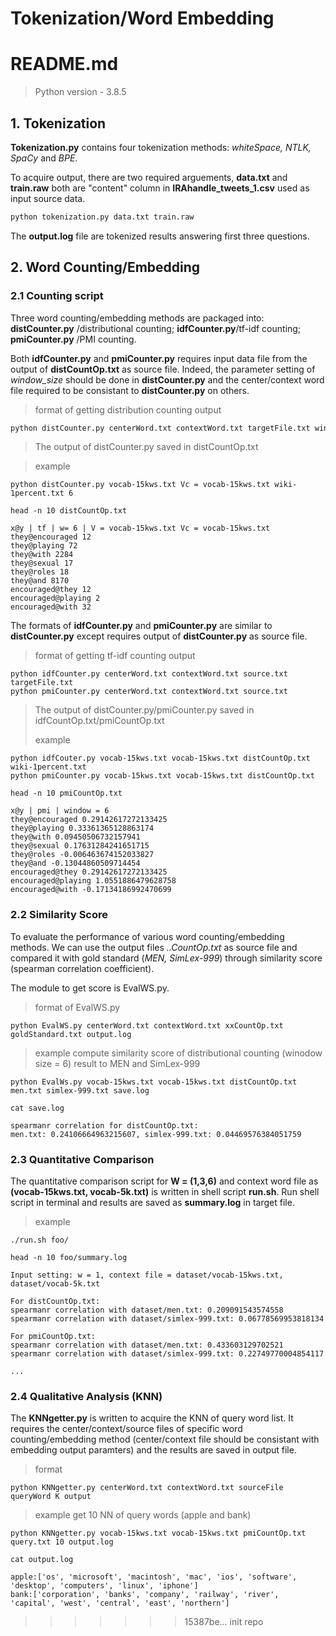 Tokenization/Word Embedding
=======
# README.md

> Python version - 3.8.5
> 

## 1. Tokenization

**Tokenization.py** contains four tokenization methods: *whiteSpace, NTLK, SpaCy* and *BPE*. 

To acquire output, there are two required arguements, **data.txt** and **train.raw** both are "content" column in **IRAhandle_tweets_1.csv** used as input source data. 

```python
python tokenization.py data.txt train.raw
```

The **output.log** file are tokenized results answering first three questions. 

## 2. Word Counting/Embedding

### 2.1 Counting script

Three word counting/embedding methods are packaged into: **distCounter.py** /distributional counting; **idfCounter.py**/tf-idf counting; **pmiCounter.py** /PMI counting. 

Both **idfCounter.py** and **pmiCounter.py** requires input data file from the output of **distCountOp.txt** as source file. Indeed, the parameter setting of *window_size* should be done in **distCounter.py** and the center/context word file required to be consistant to **distCounter.py** on others.

> format of getting distribution counting output
```python
python distCounter.py centerWord.txt contextWord.txt targetFile.txt windowSize
```

> The output of distCounter.py saved in distCountOp.txt

> example
```
python distCounter.py vocab-15kws.txt Vc = vocab-15kws.txt wiki-1percent.txt 6

head -n 10 distCountOp.txt

x@y | tf | w= 6 | V = vocab-15kws.txt Vc = vocab-15kws.txt 
they@encouraged 12
they@playing 72
they@with 2284
they@sexual 17
they@roles 18
they@and 8170
encouraged@they 12
encouraged@playing 2
encouraged@with 32
```

The formats of **idfCounter.py** and **pmiCounter.py** are similar to **distCounter.py** except requires output of **distCounter.py** as source file.

> format of getting tf-idf counting output
```
python idfCounter.py centerWord.txt contextWord.txt source.txt targetFile.txt 
python pmiCounter.py centerWord.txt contextWord.txt source.txt
```

> The output of distCounter.py/pmiCounter.py saved in idfCountOp.txt/pmiCountOp.txt
> 
> example
```
python idfCouter.py vocab-15kws.txt vocab-15kws.txt distCountOp.txt wiki-1percent.txt
python pmiCounter.py vocab-15kws.txt vocab-15kws.txt distCountOp.txt

head -n 10 pmiCountOp.txt

x@y | pmi | window = 6
they@encouraged 0.29142617272133425 
they@playing 0.33361365128863174 
they@with 0.09450506732157941 
they@sexual 0.17631284241651715 
they@roles -0.006463674152033827 
they@and -0.13044860509714454 
encouraged@they 0.29142617272133425 
encouraged@playing 1.0551886479628758 
encouraged@with -0.17134186992470699 
```

### 2.2 Similarity Score

To evaluate the performance of various word counting/embedding methods. We can use the output files *..CountOp.txt* as source file and compared it with gold standard (*MEN, SimLex-999*) through similarity score (spearman correlation coefficient). 

The module to get score is EvalWS.py. 

> format of EvalWS.py
```
python EvalWS.py centerWord.txt contextWord.txt xxCountOp.txt goldStandard.txt output.log
```

> example
> compute similarity score of distributional counting (winodow size = 6) result to MEN and SimLex-999
```
python EvalWs.py vocab-15kws.txt vocab-15kws.txt distCountOp.txt men.txt simlex-999.txt save.log

cat save.log 

spearmanr correlation for distCountOp.txt:
men.txt: 0.24106664963215607, simlex-999.txt: 0.04469576384051759
```

### 2.3 Quantitative Comparison

The quantitative comparison script for **W = (1,3,6)** and context word file as **(vocab-15kws.txt, vocab-5k.txt)** is written in shell script **run.sh**. Run shell script in terminal and results are saved as **summary.log** in target file.

> example
```
./run.sh foo/

head -n 10 foo/summary.log

Input setting: w = 1, context file = dataset/vocab-15kws.txt, dataset/vocab-5k.txt

For distCountOp.txt:
spearmanr correlation with dataset/men.txt: 0.209091543574558
spearmanr correlation with dataset/simlex-999.txt: 0.06778569953818134

For pmiCountOp.txt:
spearmanr correlation with dataset/men.txt: 0.433603129702521
spearmanr correlation with dataset/simlex-999.txt: 0.22749770004854117

...
```

### 2.4 Qualitative Analysis (KNN)

The **KNNgetter.py** is written to acquire the KNN of query word list. It requires the center/context/source files of specific word counting/embedding method (center/context file should be consistant with embedding output paramters) and the results are saved in output file. 

> format
```
python KNNgetter.py centerWord.txt contextWord.txt sourceFile queryWord K output
```

> example get 10 NN of query words (apple and bank)
```
python KNNgetter.py vocab-15kws.txt vocab-15kws.txt pmiCountOp.txt query.txt 10 output.log

cat output.log

apple:['os', 'microsoft', 'macintosh', 'mac', 'ios', 'software', 'desktop', 'computers', 'linux', 'iphone']
bank:['corporation', 'banks', 'company', 'railway', 'river', 'capital', 'west', 'central', 'east', 'northern']
```
>>>>>>> 15387be... init repo
